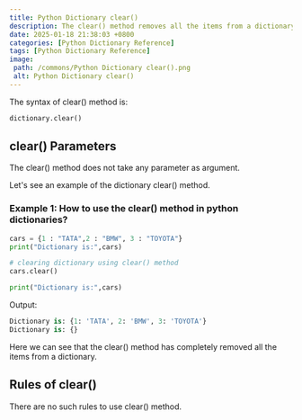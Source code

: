 ```yaml
---
title: Python Dictionary clear()
description: The clear() method removes all the items from a dictionary.
date: 2025-01-18 21:38:03 +0800
categories: [Python Dictionary Reference]
tags: [Python Dictionary Reference]
image:
 path: /commons/Python Dictionary clear().png
 alt: Python Dictionary clear()
---
```


The syntax of clear() method is:

```python
dictionary.clear()

```

## clear() Parameters

The clear() method does not take any parameter as argument.

<script type="text/javascript">
	atOptions = {
		'key' : 'f934c5057f4cfe34762901514605d248',
		'format' : 'iframe',
		'height' : 180,
		'width' : 800,
		'params' : {}
	};
</script>
<script type="text/javascript" src="//www.highperformanceformat.com/f934c5057f4cfe34762901514605d248/invoke.js"></script>
Let's see an example of the dictionary clear() method.

### Example 1: How to use the clear() method in python dictionaries?

```python
cars = {1 : "TATA",2 : "BMW", 3 : "TOYOTA"}
print("Dictionary is:",cars)

# clearing dictionary using clear() method
cars.clear()

print("Dictionary is:",cars)

```

Output:

```python
Dictionary is: {1: 'TATA', 2: 'BMW', 3: 'TOYOTA'}
Dictionary is: {}

```

Here we can see that the clear() method has completely removed all the items  from a dictionary.

<script type="text/javascript">
	atOptions = {
		'key' : 'f934c5057f4cfe34762901514605d248',
		'format' : 'iframe',
		'height' : 180,
		'width' : 800,
		'params' : {}
	};
</script>
<script type="text/javascript" src="//www.highperformanceformat.com/f934c5057f4cfe34762901514605d248/invoke.js"></script>
## Rules of clear() 

<script type="text/javascript">
	atOptions = {
		'key' : 'f934c5057f4cfe34762901514605d248',
		'format' : 'iframe',
		'height' : 180,
		'width' : 800,
		'params' : {}
	};
</script>
<script type="text/javascript" src="//www.highperformanceformat.com/f934c5057f4cfe34762901514605d248/invoke.js"></script>
There are no such rules to use clear() method.